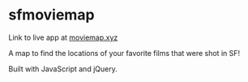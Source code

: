 # sfmoviemap

Link to live app at [moviemap.xyz](http://moviemap.xyz)

A map to find the locations of your favorite films that were shot in SF!

Built with JavaScript and jQuery.